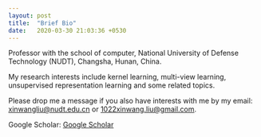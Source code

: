 ```yaml
---
layout: post
title:  "Brief Bio"
date:   2020-03-30 21:03:36 +0530
---
```

Professor with the school of computer, National University of Defense Technology (NUDT), Changsha, Hunan, China. 

My research interests include kernel learning, multi-view learning, unsupervised representation learning and some related topics. 

Please drop me a message if you also have interests with me by my email: [xinwangliu@nudt.edu.cn][email1] or [1022xinwang.liu@gmail.com][email2].

Google Scholar: [Google Scholar][Google-Scholar]


[Google-Scholar]: https://scholar.google.com/citations?hl=zh-CN&user=A56vWC4AAAAJ&view_op=list_works&sortby=pubdate
[email1]: xinwangliu@nudt.edu.cn
[email2]: 1022xinwang.liu@gmail.com